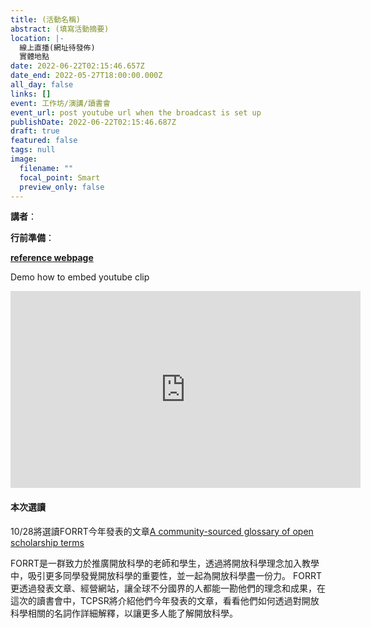 ```yaml
---
title: (活動名稱)
abstract: (填寫活動摘要)
location: |-
  線上直播(網址待發佈)
  實體地點
date: 2022-06-22T02:15:46.657Z
date_end: 2022-05-27T18:00:00.000Z
all_day: false
links: []
event: 工作坊/演講/讀書會
event_url: post youtube url when the broadcast is set up
publishDate: 2022-06-22T02:15:46.687Z
draft: true
featured: false
tags: null
image:
  filename: ""
  focal_point: Smart
  preview_only: false
---
```

<!--- Before website PM agree the content, Don' turn "DRAFT" off. --->
<!--- This is a template. Don't change anything! --->
<!--- For any instrucion yet to be presented, please tell the website PM. --->

<!--- Streamyard直播設定完成，將yt連結放在event_url之後 --->

<!--- 宣傳圖檔名必須是"featured.jpg" --->
<!--- upload "featured.jpg" in FEATURED IMAGE --->


**講者**： 
<!--- 依狀況置入 --->

**行前準備**：
<!--- 依狀況置入 --->


**[reference webpage](https://rstat-project.github.io/seed_courses/)**


Demo how to embed youtube clip

<iframe width="560" height="315" src="https://www.youtube-nocookie.com/embed/U3REbqQkln4" title="YouTube video player" frameborder="0" allow="accelerometer; autoplay; clipboard-write; encrypted-media; gyroscope; picture-in-picture" allowfullscreen></iframe>


<!--- 置入google表單： "傳送" ~ "嵌入 HTML" ~ "複製貼上" --->



#### 本次選讀

10/28將選讀FORRT今年發表的文章[A community-sourced glossary of open scholarship terms](https://pubmed.ncbi.nlm.nih.gov/35190714/)

FORRT是一群致力於推廣開放科學的老師和學生，透過將開放科學理念加入教學中，吸引更多同學發覺開放科學的重要性，並一起為開放科學盡一份力。
FORRT更透過發表文章、經營網站，讓全球不分國界的人都能一勘他們的理念和成果，在這次的讀書會中，TCPSR將介紹他們今年發表的文章，看看他們如何透過對開放科學相關的名詞作詳細解釋，以讓更多人能了解開放科學。

